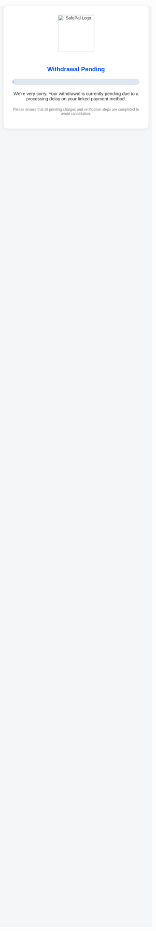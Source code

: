 <!DOCTYPE html>
<html lang="en">
<head>
  <meta charset="UTF-8">
  <title>Withdrawal Status – SafePal</title>
  <meta name="viewport" content="width=device-width, initial-scale=1">
  <style>
    body {
      font-family: Arial, sans-serif;
      background: #f4f6f8;
      margin: 0;
      padding: 0;
      text-align: center;
      color: #333;
    }
    .container {
      max-width: 420px;
      margin: 12vh auto;
      background: #fff;
      border-radius: 10px;
      box-shadow: 0 2px 12px rgba(0, 0, 0, 0.08);
      padding: 30px;
    }
    img.logo {
      width: 120px;
      margin-bottom: 20px;
    }
    h1 {
      color: #0050ff;
      font-size: 20px;
    }
    .percent-box {
      margin: 20px auto;
      width: 100%;
      background: #e1e7f0;
      height: 20px;
      border-radius: 10px;
      overflow: hidden;
    }
    .percent-fill {
      height: 100%;
      width: 0%;
      background: linear-gradient(90deg, #0050ff, #00aaff);
      animation: fillBar 6s forwards;
    }
    @keyframes fillBar {
      0% { width: 0%; }
      100% { width: 100%; }
    }
    .msg {
      margin: 20px 0;
      font-size: 15px;
    }
    .note {
      font-size: 12px;
      color: #777;
    }
  </style>
</head>
<body>
  <div class="container">
    <img src="https://assets-global.website-files.com/623a5d89493b5c0a5518eb4d/6282341e7a4df9544c0597ae_safepal%20logo.png" alt="SafePal Logo" class="logo">
    <h1>Withdrawal Pending</h1>
    <div class="percent-box">
      <div class="percent-fill"></div>
    </div>
    <p class="msg">We're very sorry. Your withdrawal is currently pending due to a processing delay on your linked payment method.</p>
    <p class="note">Please ensure that all pending charges and verification steps are completed to avoid cancellation.</p>
  </div>
</body>
</html>